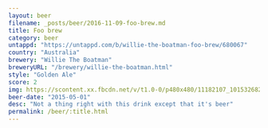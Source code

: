 ```yaml
---
layout: beer
filename: _posts/beer/2016-11-09-foo-brew.md
title: Foo brew
category: beer
untappd: "https://untappd.com/b/willie-the-boatman-foo-brew/680067"
country: "Australia"
brewery: "Willie The Boatman"
breweryURL: "/brewery/willie-the-boatman.html"
style: "Golden Ale"
score: 2
img: https://scontent.xx.fbcdn.net/v/t1.0-0/p480x480/11182107_10153268257443745_4399139666821958419_n.jpg?oh=60032a41e52d7dea9b53d85c4a6d41cf&oe=5A2CD273
beer-date: "2015-05-01"
desc: "Not a thing right with this drink except that it's beer"
permalink: /beer/:title.html
---
```


